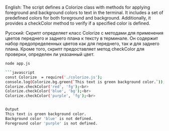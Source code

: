 English:
The script defines a Colorize class with methods for applying foreground and background colors to text in the terminal. It includes a set of predefined colors for both foreground and background. Additionally, it provides a checkColor method to verify if a specified color is defined.

Русский:
Скрипт определяет класс Colorize с методами для применения цветов переднего и заднего плана к тексту в терминале. Он содержит набор предопределенных цветов как для переднего, так и для заднего плана. Кроме того, скрипт предоставляет метод checkColor для проверки, определен ли указанный цвет.

```bash
node app.js

```javascript
const Colorize  = require('./colorize.js');
console.log(Colorize.bg.green(`This text is green background color.`));<br>
Colorize.checkColor('red', 'fg');<br>
Colorize.checkColor('blue', 'bg');<br>
Colorize.checkColor('purple', 'fg');<br>


Output
This text is green background color.
Background color 'blue' is not defined.
Foreground color 'purple' is not defined.
